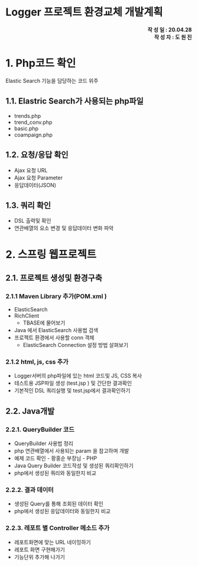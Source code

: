 # Logger 프로젝트 환경교체 개발계획

<div style="text-align: right"><b>작 성 일 : 20.04.28</b></div>
<div style="text-align: right"><b>작 성 자 : 도 원 진</b></div>

# 1. Php코드 확인

Elastic Search 기능을 담당하는 코드 위주

## 1.1. Elastric Search가 사용되는 php파일

- trends.php
- trend_conv.php
- basic.php
- coampaign.php

## 1.2. 요청/응답  확인

- Ajax 요청 URL
- Ajax 요청 Parameter
- 응답데이터(JSON)

## 1.3. 쿼리 확인

- DSL 출력및 확인
- 연관배열의 요소 변경 및 응답데이터 변화 파악

# 2. 스프링 웹프로젝트

## 2.1. 프로젝트 생성및 환경구축

### 2.1.1 Maven Library 추가(POM.xml )

- ElasticSearch
- RichClient
  - TBASE에 물어보기
- Java 에서 ElasticSearch 사용법 검색
- 프로젝트 환경에서 사용할 conn 객체
  -  ElasticSearch Connection 설정 방법 살펴보기

### 2.1.2 html, js, css 추가

- Logger서버의 php파일에 있는 html 코드및 JS, CSS 복사
- 테스트용 JSP파일 생성 (test.jsp ) 및 간단한 결과확인
- 기본적인 DSL 쿼리실행 및 test.jsp에서 결과확인하기

## 2.2. Java개발

### 2.2.1. QueryBuilder 코드

- QueryBuilder  사용법 정리 
- php 연관배열에서 사용되는 param 을 참고하며 개발
- 예제 코드 확인 - 황홍순 부장님 - PHP
- Java Query Builder 코드작성 및 생성된 쿼리확인하기
- php에서 생성된 쿼리와 동일한지 비교

### 2.2.2. 결과 데이터 

- 생성된 Query를 통해 조회된 데이터 확인
- php에서 생성된 응답데이터와 동일한지 비교

### 2.2.3. 레포트 별 Controller 메소드 추가

- 레포트화면에 맞는 URL 네이밍하기 
- 레포트 화면 구현해가기
- 기능단위 추가해 나가기





